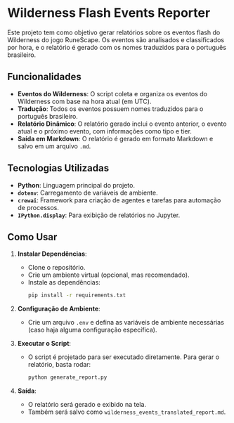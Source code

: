 # Wilderness Flash Events Reporter

Este projeto tem como objetivo gerar relatórios sobre os eventos flash do Wilderness do jogo RuneScape. Os eventos são analisados e classificados por hora, e o relatório é gerado com os nomes traduzidos para o português brasileiro.

## Funcionalidades

- **Eventos do Wilderness**: O script coleta e organiza os eventos do Wilderness com base na hora atual (em UTC).
- **Tradução**: Todos os eventos possuem nomes traduzidos para o português brasileiro.
- **Relatório Dinâmico**: O relatório gerado inclui o evento anterior, o evento atual e o próximo evento, com informações como tipo e tier.
- **Saída em Markdown**: O relatório é gerado em formato Markdown e salvo em um arquivo `.md`.

## Tecnologias Utilizadas

- **Python**: Linguagem principal do projeto.
- **`dotenv`**: Carregamento de variáveis de ambiente.
- **`crewai`**: Framework para criação de agentes e tarefas para automação de processos.
- **`IPython.display`**: Para exibição de relatórios no Jupyter.

## Como Usar

1. **Instalar Dependências**:
   - Clone o repositório.
   - Crie um ambiente virtual (opcional, mas recomendado).
   - Instale as dependências:
     ```bash
     pip install -r requirements.txt
     ```

2. **Configuração de Ambiente**:
   - Crie um arquivo `.env` e defina as variáveis de ambiente necessárias (caso haja alguma configuração específica).

3. **Executar o Script**:
   - O script é projetado para ser executado diretamente. Para gerar o relatório, basta rodar:
     ```bash
     python generate_report.py
     ```

4. **Saída**:
   - O relatório será gerado e exibido na tela.
   - Também será salvo como `wilderness_events_translated_report.md`.
